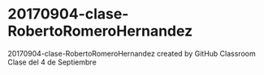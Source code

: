# 20170904-clase-RobertoRomeroHernandez
20170904-clase-RobertoRomeroHernandez created by GitHub Classroom
Clase del 4 de Septiembre
